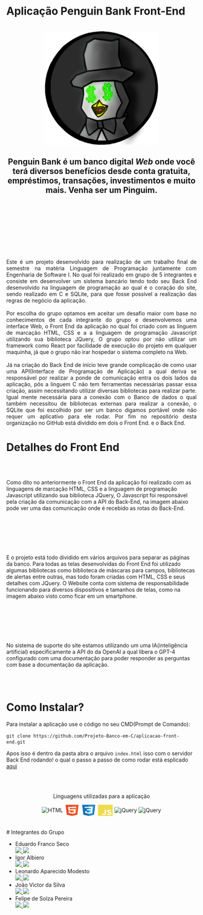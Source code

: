 # Aplicação Penguin Bank Front-End
 <div align="center">
    <br>
    <img src="./img/pinguim_pequeno02.png" width="300px" height="300px">
    <br>
     <h2>Penguin Bank é um banco digital <i>Web</i> onde você terá diversos benefícios desde conta gratuita, empréstimos, transações, investimentos e muito mais. Venha ser um <b>Pinguim</b>.</h2>
    <br>
    <br>
    <img src="">
    <br>
    <br>
    <img src="">
    <br>
    <br>
    <img src="">
</div>
<br>
<p align="justify">
  Este é um projeto desenvolvido para realização de um trabalho final de semestre na matéria Linguagem de Programação juntamente com Engenharia de Software I. No qual foi realizado em grupo de 5 integrantes 
  e consiste em desenvolver um sistema bancário tendo todo seu Back End desenvolvido na linguagem de programação ao qual é o coração do site, sendo realizado em C e SQLite,  para que fosse possível a 
  realização das regras de negócio da aplicação. 
  <br>
  <br>
  Por escolha do grupo optamos em aceitar um desafio maior com base no conhecimentos de cada integrante do grupo e desenvolvemos uma interface Web, o 
  Front End da aplicação no qual foi criado com as linguem de marcação HTML, CSS e a a linguagem de programação Javascript utilizando sua biblioteca JQuery, O grupo optou por não utilizar um framework 
  como React  por facilidade de execução do projeto em qualquer maquinha, já que o grupo não irar hospedar o sistema completo na Web.
  <br>
  <br>
  Já na criação do Back End de início teve grande complicação de como 
  usar uma API(Interface de Programação de Aplicação) a qual deriva se responsável por realizar a ponde de comunicação entra os dois lados da aplicação, pôs a linguem C não tem ferramentas necessárias passar essa criação, 
  assim necessitando utilizar diversas bibliotecas para realizar parte. Igual mente necessária para a conexão com o Banco de dados o qual também necessitou de bibliotecas externas para realizar a conexão, o SQLite que foi 
  escolhido por ser um banco digamos portável onde não requer um aplicativo para ele rodar. Por fim no repositório desta organização no GitHub está dividido em dois o Front End. e o Back End. 
</p>

# Detalhes do Front End
<br>
<br>
<p>Como dito no anteriormente o Front End da aplicação foi realizado com as linguagens de marcação HTML, CSS e a linguagem de programação Javascript utilizando sua biblioteca JQuery,
  O Javascript foi responsável pela criação da comunicação com a API do Back-End, na imagem abaixo pode ver uma das comunicação onde é recebido as rotas do Back-End.
</p>
<br>
<br>
 <div align="center"><img src=""></div>
<br>
<br>
<p>E o projeto está todo dividido em vários arquivos para separar as páginas da banco. Para todas as telas desenvolvidas do Front End foi utilizado algumas bibliotecas como biblioteca de máscaras para campos,
  bibliotecas de alertas entre outras, mas todo foram criadas com HTML, CSS e seus detalhes com JQuery. O Website conta com sistema de responsabilidade funcionando para diversos dispositivos e tamanhos de telas, 
  como na imagem abaixo visto como ficar em um smartphone.
</p>
<br>
<br>
 <div align="center"><img src=""></div>
<br>
<br>
<p>No sistema de suporte do site estamos utilizando um uma IA(inteligência artificial) especificamente a API do da OpenAI a qual libera o GPT-4 configurado com uma documentação para poder 
responder as perguntas com base a documentação da aplicação.
</p>
<br>
<br>

# Como Instalar?

<p>
  Para instalar a aplicação use o código no seu CMD(Prompt de Comando):
</p>

    git clone https://github.com/Projeto-Banco-em-C/aplicacao-front-end.git


Apos isso é dentro da pasta abra o arquivo `index.html` isso com o servidor Back End rodando! o qual o passo a passo de como rodar está esplicado  <a href="https://github.com/eduardofranco572">aqui</a>
<br>
<br>

<div align="center" style="display: inline_block">
  <br>
  <p>Linguagens utilizadas para a aplicação</p>
  <img align="center" alt="HTML" height="30" width="40" src="https://cdn.jsdelivr.net/gh/devicons/devicon@latest/icons/c/c-original.svg" />
  <img align="center" alt="HTML" height="30" width="40" src="https://raw.githubusercontent.com/devicons/devicon/master/icons/html5/html5-original.svg">
  <img align="center" alt="CSS" height="30" width="40" src="https://raw.githubusercontent.com/devicons/devicon/master/icons/css3/css3-original.svg">
  <img align="center" alt="Js" height="30" width="40" src="https://raw.githubusercontent.com/devicons/devicon/master/icons/javascript/javascript-plain.svg">
  <img align="center" alt="jQuery" height="30" width="40" src="https://cdn.jsdelivr.net/gh/devicons/devicon/icons/jquery/jquery-original.svg" /> 
  <img align="center" alt="jQuery" height="30" width="40" src="https://cdn.jsdelivr.net/gh/devicons/devicon@latest/icons/sqlite/sqlite-original.svg" />
</div>
<br>
<br>
# Integrantes do Grupo
<div align="start">
  <ul>
    <li>
      Eduardo Franco Seco <br>
      <a href="https://github.com/eduardofranco572" align="center">
        <img src="https://img.shields.io/badge/GitHub-100000?style=for-the-badge&logo=github&logoColor=white">
      </a>
       <a href="https://www.linkedin.com/in/eduardo-franco572/" align="center">
        <img src="https://img.shields.io/badge/-LinkedIn-%230077B5?style=for-the-badge&logo=linkedin&logoColor=white" target="_blank">
      </a>  
    </li>
    <li>
      Igor Albiero <br>
      <a href="https://github.com/igorskeff" align="center">
        <img src="https://img.shields.io/badge/GitHub-100000?style=for-the-badge&logo=github&logoColor=white">
      </a>
       <a href="https://www.linkedin.com/in/igor-albiero-7178a5215/" align="center">
        <img src="https://img.shields.io/badge/-LinkedIn-%230077B5?style=for-the-badge&logo=linkedin&logoColor=white" target="_blank">
      </a>  
    </li>
    <li>
      Leonardo Aparecido Modesto <br>
      <a href="https://github.com/LeonardoModesto05" align="center">
        <img src="https://img.shields.io/badge/GitHub-100000?style=for-the-badge&logo=github&logoColor=white">
      </a>
       <a href="https://www.linkedin.com/in/leonardo-modesto-bb8b75285/" align="center">
        <img src="https://img.shields.io/badge/-LinkedIn-%230077B5?style=for-the-badge&logo=linkedin&logoColor=white" target="_blank">
      </a>  
    </li>
    <li>
      João Victor da Silva <br>
      <a href="https://github.com/Joao-victor-da-silva" align="center">
        <img src="https://img.shields.io/badge/GitHub-100000?style=for-the-badge&logo=github&logoColor=white">
      </a>
       <a href="https://www.linkedin.com/in/jo%C3%A3o-victor-da-silva-5b1044203/" align="center">
        <img src="https://img.shields.io/badge/-LinkedIn-%230077B5?style=for-the-badge&logo=linkedin&logoColor=white" target="_blank">
      </a>  
    </li>
    <li>
      Felipe de Solza Pereira <br>
      <a href="https://github.com/Fer1pe" align="center">
        <img src="https://img.shields.io/badge/GitHub-100000?style=for-the-badge&logo=github&logoColor=white">
      </a>
       <a href="https://www.linkedin.com/in/felipe54330/" align="center">
        <img src="https://img.shields.io/badge/-LinkedIn-%230077B5?style=for-the-badge&logo=linkedin&logoColor=white" target="_blank">
      </a>  
    </li>
  </ul>
</div>
